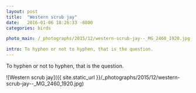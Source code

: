 ```yaml
---
layout: post
title:  "Western scrub jay"
date:   2016-01-06 18:26:33 -0800
categories: birds

photo_main: /_photographs/2015/12/western-scrub-jay--_MG_2460_1920.jpg

intro: To hyphen or not to hyphen, that is the question.
---
```

To hyphen or not to hyphen, that is the question.

![Western scrub jay]({{ site.static_url }}/_photographs/2015/12/western-scrub-jay--_MG_2460_1920.jpg)
